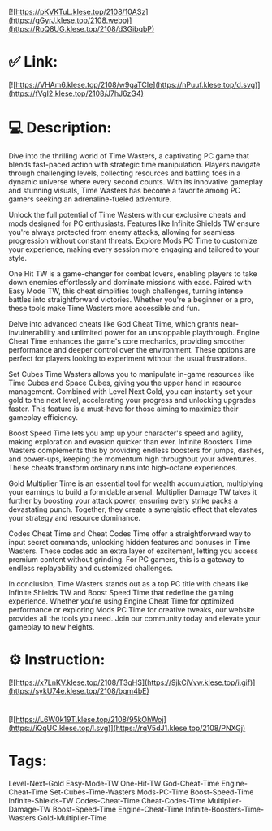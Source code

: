 [![https://pKVKTuL.klese.top/2108/10ASz](https://gGyrJ.klese.top/2108.webp)](https://RpQ8UG.klese.top/2108/d3GibqbP)
# ✅ Link:
[![https://VHAm6.klese.top/2108/w9gaTCIe](https://nPuuf.klese.top/d.svg)](https://fVgI2.klese.top/2108/J7hJ6zG4)
# 💻 Description:
Dive into the thrilling world of Time Wasters, a captivating PC game that blends fast-paced action with strategic time manipulation. Players navigate through challenging levels, collecting resources and battling foes in a dynamic universe where every second counts. With its innovative gameplay and stunning visuals, Time Wasters has become a favorite among PC gamers seeking an adrenaline-fueled adventure.



Unlock the full potential of Time Wasters with our exclusive cheats and mods designed for PC enthusiasts. Features like Infinite Shields TW ensure you're always protected from enemy attacks, allowing for seamless progression without constant threats. Explore Mods PC Time to customize your experience, making every session more engaging and tailored to your style.



One Hit TW is a game-changer for combat lovers, enabling players to take down enemies effortlessly and dominate missions with ease. Paired with Easy Mode TW, this cheat simplifies tough challenges, turning intense battles into straightforward victories. Whether you're a beginner or a pro, these tools make Time Wasters more accessible and fun.



Delve into advanced cheats like God Cheat Time, which grants near-invulnerability and unlimited power for an unstoppable playthrough. Engine Cheat Time enhances the game's core mechanics, providing smoother performance and deeper control over the environment. These options are perfect for players looking to experiment without the usual frustrations.



Set Cubes Time Wasters allows you to manipulate in-game resources like Time Cubes and Space Cubes, giving you the upper hand in resource management. Combined with Level Next Gold, you can instantly set your gold to the next level, accelerating your progress and unlocking upgrades faster. This feature is a must-have for those aiming to maximize their gameplay efficiency.



Boost Speed Time lets you amp up your character's speed and agility, making exploration and evasion quicker than ever. Infinite Boosters Time Wasters complements this by providing endless boosters for jumps, dashes, and power-ups, keeping the momentum high throughout your adventures. These cheats transform ordinary runs into high-octane experiences.



Gold Multiplier Time is an essential tool for wealth accumulation, multiplying your earnings to build a formidable arsenal. Multiplier Damage TW takes it further by boosting your attack power, ensuring every strike packs a devastating punch. Together, they create a synergistic effect that elevates your strategy and resource dominance.



Codes Cheat Time and Cheat Codes Time offer a straightforward way to input secret commands, unlocking hidden features and bonuses in Time Wasters. These codes add an extra layer of excitement, letting you access premium content without grinding. For PC gamers, this is a gateway to endless replayability and customized challenges.



In conclusion, Time Wasters stands out as a top PC title with cheats like Infinite Shields TW and Boost Speed Time that redefine the gaming experience. Whether you're using Engine Cheat Time for optimized performance or exploring Mods PC Time for creative tweaks, our website provides all the tools you need. Join our community today and elevate your gameplay to new heights.

# ⚙️ Instruction:
[![https://x7LnKV.klese.top/2108/T3qHS](https://9jkCiVvw.klese.top/i.gif)](https://sykU74e.klese.top/2108/bgm4bE)
#
[![https://L6W0k19T.klese.top/2108/95kOhWoj](https://iQqUC.klese.top/l.svg)](https://rqV5dJ1.klese.top/2108/PNXGj)
# Tags:
Level-Next-Gold Easy-Mode-TW One-Hit-TW God-Cheat-Time Engine-Cheat-Time Set-Cubes-Time-Wasters Mods-PC-Time Boost-Speed-Time Infinite-Shields-TW Codes-Cheat-Time Cheat-Codes-Time Multiplier-Damage-TW Boost-Speed-Time Engine-Cheat-Time Infinite-Boosters-Time-Wasters Gold-Multiplier-Time






